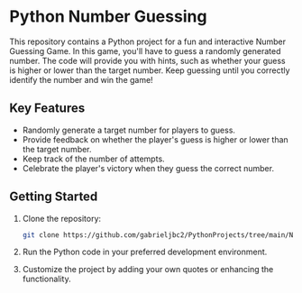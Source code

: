 # Python Number Guessing

This repository contains a Python project for a fun and interactive Number Guessing Game. In this game, you'll have to guess a randomly generated number. The code will provide you with hints, such as whether your guess is higher or lower than the target number. Keep guessing until you correctly identify the number and win the game!

## Key Features

- Randomly generate a target number for players to guess.
- Provide feedback on whether the player's guess is higher or lower than the target number.
- Keep track of the number of attempts.
- Celebrate the player's victory when they guess the correct number.

## Getting Started

1. Clone the repository:
   ```bash
   git clone https://github.com/gabrieljbc2/PythonProjects/tree/main/NumberGuessing
   ```

2. Run the Python code in your preferred development environment.

3. Customize the project by adding your own quotes or enhancing the functionality.





